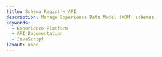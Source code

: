 ```yaml
---
title: Schema Registry API
description: Manage Experience Data Model (XDM) schemas.
keywords: 
  - Experience Platform
  - API Documentation
  - JavaScript
layout: none
--- 
```

<RedoclyAPIBlock src="https://raw.githubusercontent.com/AdobeDocs/experience-platform-apis/main/src/swagger-specs/schema-registry.yaml"/>